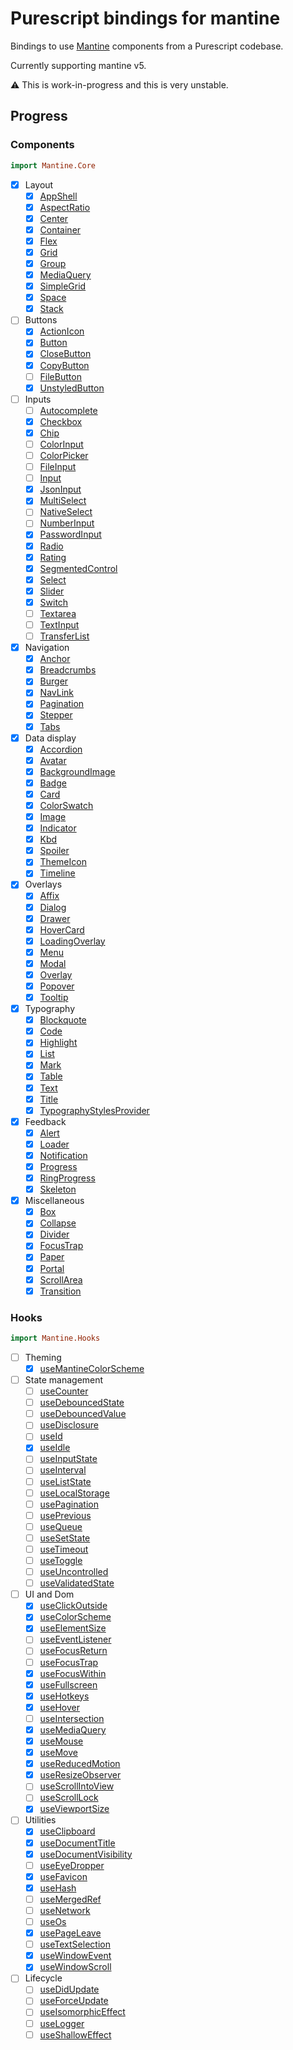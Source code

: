 # Purescript bindings for mantine

Bindings to use [Mantine](mantine.dev) components from a Purescript codebase.

Currently supporting mantine v5.

:warning: This is work-in-progress and this is very unstable.

## Progress

### Components

```purescript
import Mantine.Core
```

- [x] Layout
  - [x] [AppShell](https://v5.mantine.dev/core/app-shell/)
  - [x] [AspectRatio](https://v5.mantine.dev/core/aspect-ratio/)
  - [x] [Center](https://v5.mantine.dev/core/center/)
  - [x] [Container](https://v5.mantine.dev/core/container/)
  - [x] [Flex](https://v5.mantine.dev/core/flex/)
  - [x] [Grid](https://v5.mantine.dev/core/grid/)
  - [x] [Group](https://v5.mantine.dev/core/group/)
  - [x] [MediaQuery](https://v5.mantine.dev/core/media-query/)
  - [x] [SimpleGrid](https://v5.mantine.dev/core/simple-grid/)
  - [x] [Space](https://v5.mantine.dev/core/space/)
  - [x] [Stack](https://v5.mantine.dev/core/stack/)
- [ ] Buttons
  - [x] [ActionIcon](https://v5.mantine.dev/core/action-icon/)
  - [x] [Button](https://v5.mantine.dev/core/button/)
  - [x] [CloseButton](https://v5.mantine.dev/core/close-button/)
  - [x] [CopyButton](https://v5.mantine.dev/core/copy-button/)
  - [ ] [FileButton](https://v5.mantine.dev/core/file-button/)
  - [x] [UnstyledButton](https://v5.mantine.dev/core/unstyled-button)
- [ ] Inputs
  - [ ] [Autocomplete](https://v5.mantine.dev/core/autocomplete/)
  - [x] [Checkbox](https://v5.mantine.dev/core/checkbox/)
  - [x] [Chip](https://v5.mantine.dev/core/chip/)
  - [ ] [ColorInput](https://v5.mantine.dev/core/color-input/)
  - [ ] [ColorPicker](https://v5.mantine.dev/core/color-picker/)
  - [ ] [FileInput](https://v5.mantine.dev/core/file-input/)
  - [ ] [Input](https://v5.mantine.dev/core/input/)
  - [x] [JsonInput](https://v5.mantine.dev/core/json-input/)
  - [x] [MultiSelect](https://v5.mantine.dev/core/multi-select/)
  - [ ] [NativeSelect](https://v5.mantine.dev/core/native-select/)
  - [ ] [NumberInput](https://v5.mantine.dev/core/number-input/)
  - [x] [PasswordInput](https://v5.mantine.dev/core/password-input/)
  - [x] [Radio](https://v5.mantine.dev/core/radio/)
  - [x] [Rating](https://v5.mantine.dev/core/rating/)
  - [x] [SegmentedControl](https://v5.mantine.dev/core/segmented-control/)
  - [x] [Select](https://v5.mantine.dev/core/select/)
  - [x] [Slider](https://v5.mantine.dev/core/slider/)
  - [x] [Switch](https://v5.mantine.dev/core/switch/)
  - [ ] [Textarea](https://v5.mantine.dev/core/textarea/)
  - [ ] [TextInput](https://v5.mantine.dev/core/text-input/)
  - [ ] [TransferList](https://v5.mantine.dev/core/transfer-list/)
- [x] Navigation
  - [x] [Anchor](https://v5.mantine.dev/core/anchor/)
  - [x] [Breadcrumbs](https://v5.mantine.dev/core/breadcrumbs/)
  - [x] [Burger](https://v5.mantine.dev/core/burger/)
  - [x] [NavLink](https://v5.mantine.dev/core/nav-link/)
  - [x] [Pagination](https://v5.mantine.dev/core/pagination/)
  - [x] [Stepper](https://v5.mantine.dev/core/stepper/)
  - [x] [Tabs](https://v5.mantine.dev/core/tabs/)
- [x] Data display
  - [x] [Accordion](https://v5.mantine.dev/core/accordion/)
  - [x] [Avatar](https://v5.mantine.dev/core/avatar/)
  - [x] [BackgroundImage](https://v5.mantine.dev/core/background-image/)
  - [x] [Badge](https://v5.mantine.dev/core/badge/)
  - [x] [Card](https://v5.mantine.dev/core/card/)
  - [x] [ColorSwatch](https://v5.mantine.dev/core/color-swatch/)
  - [x] [Image](https://v5.mantine.dev/core/image/)
  - [x] [Indicator](https://v5.mantine.dev/core/indicator/)
  - [x] [Kbd](https://v5.mantine.dev/core/kbd/)
  - [x] [Spoiler](https://v5.mantine.dev/core/spoiler/)
  - [x] [ThemeIcon](https://v5.mantine.dev/core/theme-icon/)
  - [x] [Timeline](https://v5.mantine.dev/core/timeline/)
- [x] Overlays
  - [x] [Affix](https://v5.mantine.dev/core/affix/)
  - [x] [Dialog](https://v5.mantine.dev/core/dialog/)
  - [x] [Drawer](https://v5.mantine.dev/core/drawer/)
  - [x] [HoverCard](https://v5.mantine.dev/core/hover-card/)
  - [x] [LoadingOverlay](https://v5.mantine.dev/core/loading-overlay/)
  - [x] [Menu](https://v5.mantine.dev/core/menu/)
  - [x] [Modal](https://v5.mantine.dev/core/modal/)
  - [x] [Overlay](https://v5.mantine.dev/core/overlay/)
  - [x] [Popover](https://v5.mantine.dev/core/popover/)
  - [x] [Tooltip](https://v5.mantine.dev/core/tooltip/)
- [x] Typography
  - [x] [Blockquote](https://v5.mantine.dev/core/blockquote/)
  - [x] [Code](https://v5.mantine.dev/core/code/)
  - [x] [Highlight](https://v5.mantine.dev/core/highlight/)
  - [x] [List](https://v5.mantine.dev/core/list/)
  - [x] [Mark](https://v5.mantine.dev/core/mark/)
  - [x] [Table](https://v5.mantine.dev/core/table/)
  - [x] [Text](https://v5.mantine.dev/core/text/)
  - [x] [Title](https://v5.mantine.dev/core/title/)
  - [x] [TypographyStylesProvider](https://v5.mantine.dev/core/typography-styles-provider/)
- [x] Feedback
  - [x] [Alert](https://v5.mantine.dev/core/alert/)
  - [x] [Loader](https://v5.mantine.dev/core/loader/)
  - [x] [Notification](https://v5.mantine.dev/core/notification/)
  - [x] [Progress](https://v5.mantine.dev/core/progress/)
  - [x] [RingProgress](https://v5.mantine.dev/core/ring-progress/)
  - [x] [Skeleton](https://v5.mantine.dev/core/skeleton/)
- [x] Miscellaneous
  - [x] [Box](https://v5.mantine.dev/core/box/)
  - [x] [Collapse](https://v5.mantine.dev/core/collapse/)
  - [x] [Divider](https://v5.mantine.dev/core/divider/)
  - [x] [FocusTrap](https://v5.mantine.dev/core/focus-trap/)
  - [x] [Paper](https://v5.mantine.dev/core/paper/)
  - [x] [Portal](https://v5.mantine.dev/core/portal/)
  - [x] [ScrollArea](https://v5.mantine.dev/core/scroll-area/)
  - [x] [Transition](https://v5.mantine.dev/core/transition/)

### Hooks

```purescript
import Mantine.Hooks
```

- [ ] Theming
  - [x] [useMantineColorScheme](https://v5.mantine.dev/guides/dark-theme/#colorschemeprovider)
- [ ] State management
  - [ ] [useCounter](https://v5.mantine.dev/hooks/use-counter/)
  - [ ] [useDebouncedState](https://v5.mantine.dev/hooks/use-debounced-state/)
  - [ ] [useDebouncedValue](https://v5.mantine.dev/hooks/use-debounced-value/)
  - [ ] [useDisclosure](https://v5.mantine.dev/hooks/use-disclosure/)
  - [ ] [useId](https://v5.mantine.dev/hooks/use-id/)
  - [x] [useIdle](https://v5.mantine.dev/hooks/use-idle/)
  - [ ] [useInputState](https://v5.mantine.dev/hooks/use-input-state/)
  - [ ] [useInterval](https://v5.mantine.dev/hooks/use-interval/)
  - [ ] [useListState](https://v5.mantine.dev/hooks/use-list-state/)
  - [ ] [useLocalStorage](https://v5.mantine.dev/hooks/use-local-storage/)
  - [ ] [usePagination](https://v5.mantine.dev/hooks/use-pagination/)
  - [ ] [usePrevious](https://v5.mantine.dev/hooks/use-previous/)
  - [ ] [useQueue](https://v5.mantine.dev/hooks/use-queue/)
  - [ ] [useSetState](https://v5.mantine.dev/hooks/use-set-state/)
  - [ ] [useTimeout](https://v5.mantine.dev/hooks/use-timeout/)
  - [ ] [useToggle](https://v5.mantine.dev/hooks/use-toggle/)
  - [ ] [useUncontrolled](https://v5.mantine.dev/hooks/use-uncontrolled/)
  - [ ] [useValidatedState](https://v5.mantine.dev/hooks/use-validated-state/)
- [ ] UI and Dom
  - [x] [useClickOutside](https://v5.mantine.dev/hooks/use-click-outside/)
  - [x] [useColorScheme](https://v5.mantine.dev/hooks/use-color-scheme/)
  - [x] [useElementSize](https://v5.mantine.dev/hooks/use-element-size/)
  - [ ] [useEventListener](https://v5.mantine.dev/hooks/use-event-listener/)
  - [ ] [useFocusReturn](https://v5.mantine.dev/hooks/use-focus-return/)
  - [ ] [useFocusTrap](https://v5.mantine.dev/hooks/use-focus-trap/)
  - [x] [useFocusWithin](https://v5.mantine.dev/hooks/use-focus-within/)
  - [x] [useFullscreen](https://v5.mantine.dev/hooks/use-fullscreen/)
  - [x] [useHotkeys](https://v5.mantine.dev/hooks/use-hotkeys/)
  - [x] [useHover](https://v5.mantine.dev/hooks/use-hover/)
  - [ ] [useIntersection](https://v5.mantine.dev/hooks/use-intersection/)
  - [x] [useMediaQuery](https://v5.mantine.dev/hooks/use-media-query/)
  - [x] [useMouse](https://v5.mantine.dev/hooks/use-mouse/)
  - [x] [useMove](https://v5.mantine.dev/hooks/use-move/)
  - [x] [useReducedMotion](https://v5.mantine.dev/hooks/use-reduced-motion/)
  - [x] [useResizeObserver](https://v5.mantine.dev/hooks/use-resize-observer/)
  - [ ] [useScrollIntoView](https://v5.mantine.dev/hooks/use-scroll-into-view/)
  - [ ] [useScrollLock](https://v5.mantine.dev/hooks/use-scroll-lock/)
  - [x] [useViewportSize](https://v5.mantine.dev/hooks/use-viewport-size/)
- [ ] Utilities
  - [x] [useClipboard](https://v5.mantine.dev/hooks/use-clipboard/)
  - [x] [useDocumentTitle](https://v5.mantine.dev/hooks/use-document-title/)
  - [x] [useDocumentVisibility](https://v5.mantine.dev/hooks/use-document-visibility/)
  - [ ] [useEyeDropper](https://v5.mantine.dev/hooks/use-eye-dropper/)
  - [x] [useFavicon](https://v5.mantine.dev/hooks/use-favicon/)
  - [x] [useHash](https://v5.mantine.dev/hooks/use-hash/)
  - [ ] [useMergedRef](https://v5.mantine.dev/hooks/use-merged-ref/)
  - [ ] [useNetwork](https://v5.mantine.dev/hooks/use-network/)
  - [ ] [useOs](https://v5.mantine.dev/hooks/use-os/)
  - [x] [usePageLeave](https://v5.mantine.dev/hooks/use-page-leave/)
  - [ ] [useTextSelection](https://v5.mantine.dev/hooks/use-text-selection/)
  - [x] [useWindowEvent](https://v5.mantine.dev/hooks/use-window-event/)
  - [x] [useWindowScroll](https://v5.mantine.dev/hooks/use-window-scroll/)
- [ ] Lifecycle
  - [ ] [useDidUpdate](https://v5.mantine.dev/hooks/use-did-update/)
  - [ ] [useForceUpdate](https://v5.mantine.dev/hooks/use-force-update/)
  - [ ] [useIsomorphicEffect](https://v5.mantine.dev/hooks/use-isomorphic-effect/)
  - [ ] [useLogger](https://v5.mantine.dev/hooks/use-logger/)
  - [ ] [useShallowEffect](https://v5.mantine.dev/hooks/use-shallow-effect/)
